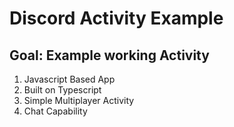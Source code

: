 # Discord Activity Example

## Goal: Example working Activity

1. Javascript Based App
2. Built on Typescript
3. Simple Multiplayer Activity
4. Chat Capability
